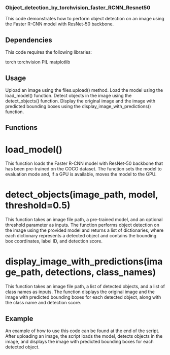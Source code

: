 ### Object_detection_by_torchvision_faster_RCNN_Resnet50
This code demonstrates how to perform object detection on an image using the Faster R-CNN model with ResNet-50 backbone.

## Dependencies
This code requires the following libraries:

torch
torchvision
PIL
matplotlib


## Usage
Upload an image using the files.upload() method.
Load the model using the load_model() function.
Detect objects in the image using the detect_objects() function.
Display the original image and the image with predicted bounding boxes using the display_image_with_predictions() function.


## Functions
# load_model()
This function loads the Faster R-CNN model with ResNet-50 backbone that has been pre-trained on the COCO dataset. The function sets the model to evaluation mode and, if a GPU is available, moves the model to the GPU.

# detect_objects(image_path, model, threshold=0.5)
This function takes an image file path, a pre-trained model, and an optional threshold parameter as inputs. The function performs object detection on the image using the provided model and returns a list of dictionaries, where each dictionary represents a detected object and contains the bounding box coordinates, label ID, and detection score.

# display_image_with_predictions(image_path, detections, class_names)
This function takes an image file path, a list of detected objects, and a list of class names as inputs. The function displays the original image and the image with predicted bounding boxes for each detected object, along with the class name and detection score.

## Example
An example of how to use this code can be found at the end of the script. After uploading an image, the script loads the model, detects objects in the image, and displays the image with predicted bounding boxes for each detected object.
